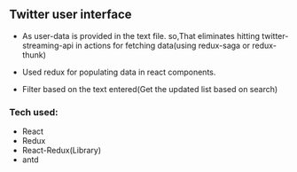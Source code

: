 
## Twitter user interface

- As user-data is provided in the text file. so,That eliminates hitting twitter-streaming-api in actions for fetching data(using     redux-saga or redux-thunk)

- Used redux for populating data in react components.
- Filter based on the text entered(Get the updated list based on search)

### Tech used:
- React
- Redux
- React-Redux(Library)
- antd

